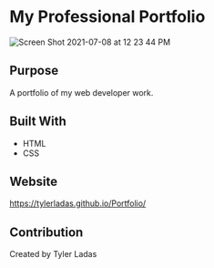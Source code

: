# My Professional Portfolio
![Screen Shot 2021-07-08 at 12 23 44 PM](https://user-images.githubusercontent.com/78171259/124957817-7ba85180-dfe7-11eb-8c2a-61ee2c8cadf7.png)

## Purpose
A portfolio of my web developer work. 

## Built With
* HTML
* CSS

## Website
https://tylerladas.github.io/Portfolio/

## Contribution
Created by Tyler Ladas
